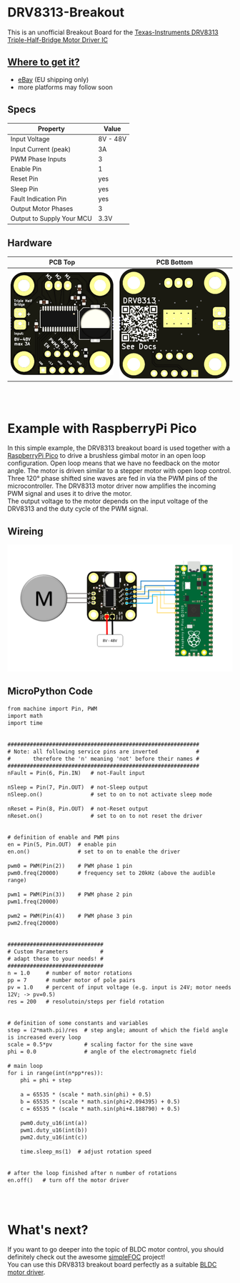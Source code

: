 # DRV8313-Breakout
This is an unofficial Breakout Board for the <a href="https://www.ti.com/product/DRV8313" target="_blank" rel="noopener noreferrer">Texas-Instruments DRV8313 Triple-Half-Bridge Motor Driver IC</a>

## <a href="https://www.ebay.de/itm/384936164923?hash=item599ffbbe3b:g:I74AAOSwUhFin4ep" target="_blank" rel="noopener noreferrer">Where to get it?</a>
- <a href="https://www.ebay.de/itm/384936164923?hash=item599ffbbe3b:g:I74AAOSwUhFin4ep" target="_blank" rel="noopener noreferrer">eBay</a> (EU shipping only)
- more platforms may follow soon

## Specs
| Property                   | Value        |
|----------------------------|--------------|
| Input Voltage              | 8V - 48V     |
| Input Current (peak)       | 3A           |
| PWM Phase Inputs           | 3            |
| Enable Pin                 | 1            |
| Reset Pin                  | yes          |
| Sleep Pin                  | yes          |
| Fault Indication Pin       | yes          |
| Output Motor Phases        | 3            |
| Output to Supply Your MCU  | 3.3V         |


## Hardware
| PCB Top                                                   | PCB Bottom
|-----------------------------------------------------------|-----------------------------------------------------------------|
| ![PCB Top](documentation/images/DRV8313-Breakout-top.PNG) | ![PCB Bottom](documentation/images/DRV8313-Breakout-bottom.PNG) |

<br/><br/>

# Example with RaspberryPi Pico
In this simple example, the DRV8313 breakout board is used together with a <a href="https://www.raspberrypi.com/products/raspberry-pi-pico" target="_blank" rel="noopener noreferrer">RaspberryPi Pico</a> to drive a brushless gimbal motor in an open loop configuration. Open loop means that we have no feedback on the motor angle. The motor is driven similar to a stepper motor with open loop control.<br/>
Three 120° phase shifted sine waves are fed in via the PWM pins of the microcontroller. The DRV8313 motor driver now amplifies the incoming PWM signal and uses it to drive the motor.<br/>
The output voltage to the motor depends on the input voltage of the DRV8313 and the duty cycle of the PWM signal.

## Wireing
![Wireing](documentation/images/PiPico_Example_Schematic.PNG)

## MicroPython Code
```
from machine import Pin, PWM
import math
import time


############################################################
# Note: all following service pins are inverted            #
#       therefore the 'n' meaning 'not' before their names #
############################################################
nFault = Pin(6, Pin.IN)   # not-Fault input

nSleep = Pin(7, Pin.OUT)  # not-Sleep output
nSleep.on()               # set to on to not activate sleep mode

nReset = Pin(8, Pin.OUT)  # not-Reset output
nReset.on()               # set to on to not reset the driver


# definition of enable and PWM pins
en = Pin(5, Pin.OUT)  # enable pin
en.on()               # set to on to enable the driver

pwm0 = PWM(Pin(2))    # PWM phase 1 pin
pwm0.freq(20000)      # frequency set to 20kHz (above the audible range)

pwm1 = PWM(Pin(3))    # PWM phase 2 pin
pwm1.freq(20000)

pwm2 = PWM(Pin(4))    # PWM phase 3 pin
pwm2.freq(20000)


##############################
# Custom Parameters          #
# adapt these to your needs! #
##############################
n = 1.0     # number of motor rotations
pp = 7      # number motor of pole pairs
pv = 1.0    # percent of input voltage (e.g. input is 24V; motor needs 12V; -> pv=0.5)
res = 200   # resolutoin/steps per field rotation


# definition of some constants and variables
step = (2*math.pi)/res  # step angle; amount of which the field angle is increased every loop
scale = 0.5*pv          # scaling factor for the sine wave
phi = 0.0               # angle of the electromagnetc field

# main loop
for i in range(int(n*pp*res)):
    phi = phi + step
    
    a = 65535 * (scale * math.sin(phi) + 0.5)
    b = 65535 * (scale * math.sin(phi+2.094395) + 0.5)
    c = 65535 * (scale * math.sin(phi+4.188790) + 0.5)
    
    pwm0.duty_u16(int(a))
    pwm1.duty_u16(int(b))
    pwm2.duty_u16(int(c))
    
    time.sleep_ms(1)  # adjust rotation speed


# after the loop finished after n number of rotations
en.off()   # turn off the motor driver
```

<br/><br/>

# What's next?
If you want to go deeper into the topic of BLDC motor control, you should definitely check out the awesome <a href="https://docs.simplefoc.com" target="_blank" rel="noopener noreferrer">simpleFOC</a> project!<br/>
You can use this DRV8313 breakout board perfectly as a suitable <a href="https://docs.simplefoc.com/bldcdriver3pwm" target="_blank" rel="noopener noreferrer">BLDC motor driver</a>.
